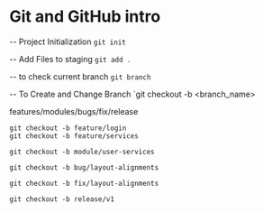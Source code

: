 # Git and GitHub intro

-- Project Initialization
`git init`


-- Add Files to staging
`git add .`


-- to check current branch
`git branch`


-- To Create and Change Branch
`git checkout -b <branch_name>


features/modules/bugs/fix/release

```
git checkout -b feature/login
git checkout -b feature/services

git checkout -b module/user-services

git checkout -b bug/layout-alignments

git checkout -b fix/layout-alignments

git checkout -b release/v1
```